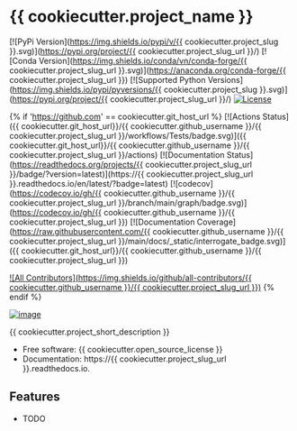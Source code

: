 # {{ cookiecutter.project_name }}

[![PyPi Version](https://img.shields.io/pypi/v/{{ cookiecutter.project_slug }}.svg)](https://pypi.org/project/{{ cookiecutter.project_slug_url }}/)
[![Conda Version](https://img.shields.io/conda/vn/conda-forge/{{ cookiecutter.project_slug_url }}.svg)](https://anaconda.org/conda-forge/{{ cookiecutter.project_slug_url }})
[![Supported Python Versions](https://img.shields.io/pypi/pyversions/{{ cookiecutter.project_slug }}.svg)](https://pypi.org/project/{{ cookiecutter.project_slug_url }}/)
[![License](https://img.shields.io/badge/License-Apache%202.0-blue.svg)](https://opensource.org/licenses/Apache-2.0)

{% if 'https://github.com' == cookiecutter.git_host_url %}
[![Actions Status]({{ cookiecutter.git_host_url}}/{{ cookiecutter.github_username }}/{{ cookiecutter.project_slug_url }}/workflows/Tests/badge.svg)]({{ cookiecutter.git_host_url}}/{{ cookiecutter.github_username }}/{{ cookiecutter.project_slug_url }}/actions)
[![Documentation Status](https://readthedocs.org/projects/{{ cookiecutter.project_slug_url }}/badge/?version=latest)](https://{{ cookiecutter.project_slug_url }}.readthedocs.io/en/latest/?badge=latest)
[![codecov](https://codecov.io/gh/{{ cookiecutter.github_username }}/{{ cookiecutter.project_slug_url }}/branch/main/graph/badge.svg)](https://codecov.io/gh/{{ cookiecutter.github_username }}/{{ cookiecutter.project_slug_url }})
[![Documentation Coverage](https://raw.githubusercontent.com/{{ cookiecutter.github_username }}/{{ cookiecutter.project_slug_url }}/main/docs/\_static/interrogate_badge.svg)]({{ cookiecutter.git_host_url}}/{{ cookiecutter.github_username }}/{{ cookiecutter.project_slug_url }})

[![All Contributors](https://img.shields.io/github/all-contributors/{{ cookiecutter.github_username }}/{{ cookiecutter.project_slug_url }})](#contributors)
{% endif %}

[![image](https://img.shields.io/pypi/pyversions/ruff.svg)](https://pypi.python.org/pypi/ruff)

{{ cookiecutter.project_short_description }}

- Free software: {{ cookiecutter.open_source_license }}
- Documentation: https://{{ cookiecutter.project_slug_url }}.readthedocs.io.

## Features

- TODO
